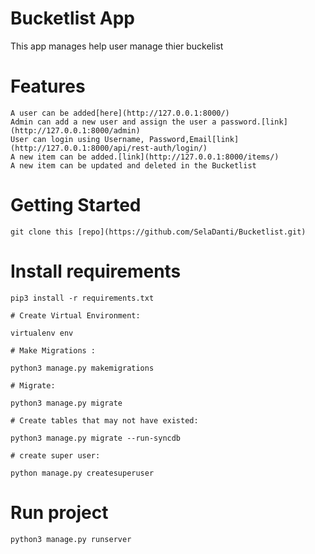 # Bucketlist App

This app manages help user manage thier buckelist

# Features
	A user can be added[here](http://127.0.0.1:8000/)  
	Admin can add a new user and assign the user a password.[link](http://127.0.0.1:8000/admin)
	User can login using Username, Password,Email[link](http://127.0.0.1:8000/api/rest-auth/login/)
	A new item can be added.[link](http://127.0.0.1:8000/items/)
	A new item can be updated and deleted in the Bucketlist 

    

# Getting Started

    git clone this [repo](https://github.com/SelaDanti/Bucketlist.git)

   # Install requirements

   	pip3 install -r requirements.txt

    # Create Virtual Environment: 
    
    virtualenv env

    # Make Migrations :
    
    python3 manage.py makemigrations

    # Migrate:
    
    python3 manage.py migrate

    # Create tables that may not have existed:    
    
    python3 manage.py migrate --run-syncdb

    # create super user: 
    
    python manage.py createsuperuser


# Run project

	python3 manage.py runserver